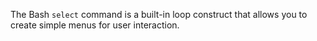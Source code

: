 The Bash `select` command is a built-in loop construct that allows you to create simple menus for user interaction.